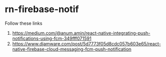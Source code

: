 # rn-firebase-notif

Follow these links

1. https://medium.com/@anum.amin/react-native-integrating-push-notifications-using-fcm-349fff071591
2. https://www.djamware.com/post/5d7773f05d8cdc057b603e65/react-native-firebase-cloud-messaging-fcm-push-notification
